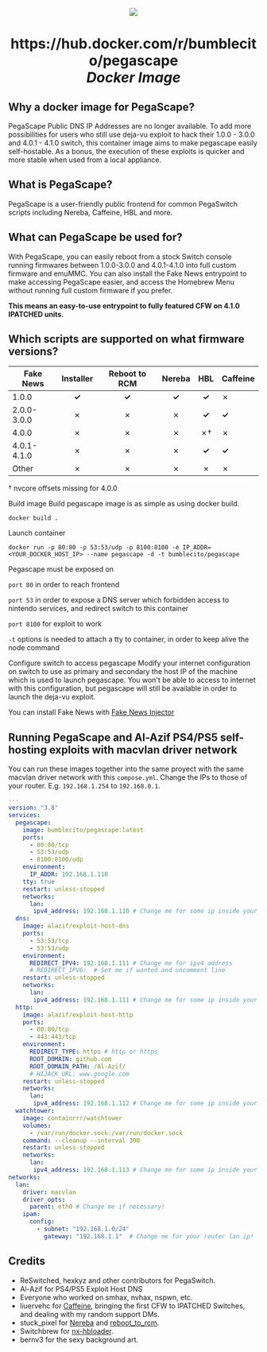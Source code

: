 <p align="center">
  <a href=https://pegascape.sdsetup.com"><img src=https://i.imgur.com/H9ZLk33.png></a>
                                        </p>

<h1 align=center>https://hub.docker.com/r/bumblecito/pegascape<br><i>Docker Image</i></h1>
                                        
## Why a docker image for PegaScape?

PegaScape Public DNS IP Addresses are no longer available.
To add more possibilities for users who still use deja-vu exploit to hack their 1.0.0 - 3.0.0 and 4.0.1 - 4.1.0 switch, this container image aims to make pegascape easily self-hostable. As a bonus, the execution of these exploits is quicker and more stable when used from a local appliance.

## What is PegaScape?

PegaScape is a user-friendly public frontend for common PegaSwitch scripts including Nereba, Caffeine, HBL and more.

## What can PegaScape be used for?

With PegaScape, you can easily reboot from a stock Switch console running firmwares between 1.0.0-3.0.0 and 4.0.1-4.1.0 into full custom firmware and emuMMC. You can also install the Fake News entrypoint to make accessing PegaScape easier, and access the Homebrew Menu without running full custom firmware if you prefer.

**This means an easy-to-use entrypoint to fully featured CFW on 4.1.0 IPATCHED units.**

## Which scripts are supported on what firmware versions?

Fake News | Installer |	Reboot to RCM |	Nereba | HBL | Caffeine
------------|:-----------:|:---------------:|:--------:|:------:|----------
1.0.0 |	**✓** |	**✓** |	**✓** |	**✓** |	✗
2.0.0-3.0.0 |	✗ |	✗ |	✗ |	**✓** |	**✓**
4.0.0 |	✗ |	✗ |	✗ |	✗† | 	✗
4.0.1-4.1.0 |	✗ |	✗ |	✗ |	**✓** | 	**✓**
Other |	✗ |	✗ |	✗ |	✗ | 	✗

† nvcore offsets missing for 4.0.0


Build image
Build pegascape image is as simple as using docker build.

`docker build .`

Launch container

`docker run -p 80:80 -p 53:53/udp -p 8100:8100 -e IP_ADDR=<YOUR_DOCKER_HOST_IP> --name pegascape -d -t bumblecito/pegascape`

Pegascape must be exposed on

`port 80`
in order to reach frontend

`port 53`
in order to expose a DNS server which forbidden access to nintendo services, and redirect switch to this container

`port 8100`
for exploit to work

`-t`
options is needed to attach a tty to container, in order to keep alive the node command

Configure switch to access pegascape
Modify your internet configuration on switch to use as primary and secondary the host IP of the machine which is used to launch pegascape. You won't be able to access to internet with this configuration, but pegascape will still be available in order to launch the deja-vu exploit.

You can install Fake News with <a href="https://github.com/noahc3/fakenews-injector/releases/latest">Fake News Injector</a>

## Running PegaScape and Al-Azif PS4/PS5 self-hosting exploits with macvlan driver network

You can run these images together into the same proyect with the same macvlan driver network with this `compose.yml`. Change the IPs to those of your router. E.g. `192.168.1.254` to `192.168.0.1`.

```yml
---
version: "3.8"
services:
  pegascape:
    image: bumblecito/pegascape:latest
    ports:
      - 80:80/tcp
      - 53:53/udp
      - 8100:8100/udp
    environment:
      IP_ADDR: 192.168.1.110
    tty: true
    restart: unless-stopped
    networks:
      lan:
       ipv4_address: 192.168.1.110 # Change me for some ip inside your macvlan subnet!
  dns:
    image: alazif/exploit-host-dns
    ports:
      - 53:53/tcp
      - 53:53/udp
    environment:
      REDIRECT_IPV4: 192.168.1.111 # Change me for ipv4_address
      # REDIRECT_IPV6:  # Set me if wanted and uncomment line
    restart: unless-stopped
    networks:
      lan:
       ipv4_address: 192.168.1.111 # Change me for some ip inside your macvlan subnet!
  http:
    image: alazif/exploit-host-http
    ports:
      - 80:80/tcp
      - 443:443/tcp
    environment:
      REDIRECT_TYPE: https # http or https
      ROOT_DOMAIN: github.com
      ROOT_DOMAIN_PATH: /Al-Azif/
      # HIJACK_URL: www.google.com
    restart: unless-stopped
    networks:
      lan:
       ipv4_address: 192.168.1.112 # Change me for some ip inside your macvlan subnet!
  watchtower:
    image: containrrr/watchtower
    volumes:
      - /var/run/docker.sock:/var/run/docker.sock
    command: --cleanup --interval 300
    restart: unless-stopped
    networks:
      lan:
       ipv4_address: 192.168.1.113 # Change me for some ip inside your macvlan subnet!
networks:
  lan:
    driver: macvlan
    driver_opts:
      parent: eth0 # Change me if necessary!
    ipam:
      config:
        - subnet: "192.168.1.0/24"
          gateway: "192.168.1.1"  # Change me for your router lan ip!
```

## Credits

* ReSwitched, hexkyz and other contributors for PegaSwitch.
* Al-Azif for PS4/PS5 Exploit Host DNS
* Everyone who worked on smhax, nvhax, nspwn, etc.
* liuervehc for <a href="https://github.com/liuervehc/caffeine/">Caffeine</a>, bringing the first CFW to IPATCHED Switches, and dealing with my random support DMs.
* stuck_pixel for <a href="https://github.com/pixel-stuck/nereba/">Nereba</a> and <a href="https://github.com/pixel-stuck/reboot_to_rcm">reboot_to_rcm</a>.
* Switchbrew for <a href="https://github.com/switchbrew/nx-hbloader">nx-hbloader</a>.
* bernv3 for the sexy background art.
